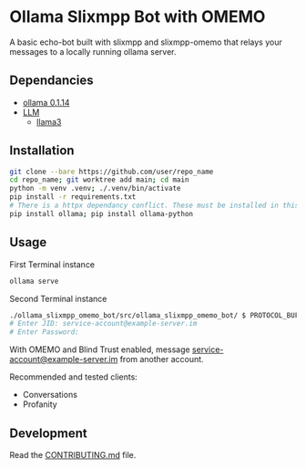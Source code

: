
# Ollama Slixmpp Bot with OMEMO

A basic echo-bot built with slixmpp and slixmpp-omemo that relays your messages to a locally running ollama server.

## Dependancies

- [ollama 0.1.14](https://ollama.com/download/linux)
- [LLM](https://ollama.com/library)
    - [llama3](https://ollama.com/library/llama3)

## Installation

```bash
git clone --bare https://github.com/user/repo_name
cd repo_name; git worktree add main; cd main
python -m venv .venv; ./.venv/bin/activate
pip install -r requirements.txt
# There is a httpx dependancy conflict. These must be installed in this order.
pip install ollama; pip install ollama-python
```

## Usage

First Terminal instance
```bash
ollama serve
```

Second Terminal instance
```bash
./ollama_slixmpp_omemo_bot/src/ollama_slixmpp_omemo_bot/ $ PROTOCOL_BUFFERS_PYTHON_IMPLEMENTATION=python python main.py
# Enter JID: service-account@example-server.im
# Enter Password: 
```

With OMEMO and Blind Trust enabled, message service-account@example-server.im from another account.

Recommended and tested clients:
- Conversations
- Profanity

## Development

Read the [CONTRIBUTING.md](CONTRIBUTING.md) file.
